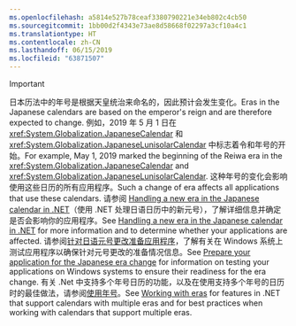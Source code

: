 ```yaml
---
ms.openlocfilehash: a5814e527b78ceaf3380790221e34eb802c4cb50
ms.sourcegitcommit: 1bb00d2f4343e73ae8d58668f02297a3cf10a4c1
ms.translationtype: HT
ms.contentlocale: zh-CN
ms.lasthandoff: 06/15/2019
ms.locfileid: "63871507"
---
```


> [!IMPORTANT]
>  <span data-ttu-id="c6cb3-101">日本历法中的年号是根据天皇统治来命名的，因此预计会发生变化。</span><span class="sxs-lookup"><span data-stu-id="c6cb3-101">Eras in the Japanese calendars are based on the emperor's reign and are therefore expected to change.</span></span> <span data-ttu-id="c6cb3-102">例如，2019 年 5 月 1 日在 <xref:System.Globalization.JapaneseCalendar> 和 <xref:System.Globalization.JapaneseLunisolarCalendar> 中标志着令和年号的开始。</span><span class="sxs-lookup"><span data-stu-id="c6cb3-102">For example, May 1, 2019 marked the beginning of the Reiwa era in the <xref:System.Globalization.JapaneseCalendar> and <xref:System.Globalization.JapaneseLunisolarCalendar>.</span></span> <span data-ttu-id="c6cb3-103">这种年号的变化会影响使用这些日历的所有应用程序。</span><span class="sxs-lookup"><span data-stu-id="c6cb3-103">Such a change of era affects all applications that use these calendars.</span></span> <span data-ttu-id="c6cb3-104">请参阅 [Handling a new era in the Japanese calendar in .NET](https://devblogs.microsoft.com/dotnet/handling-a-new-era-in-the-japanese-calendar-in-net/)（使用 .NET 处理日语日历中的新元号），了解详细信息并确定是否会影响你的应用程序。</span><span class="sxs-lookup"><span data-stu-id="c6cb3-104">See [Handling a new era in the Japanese calendar in .NET](https://devblogs.microsoft.com/dotnet/handling-a-new-era-in-the-japanese-calendar-in-net/) for more information and to determine whether your applications are affected.</span></span> <span data-ttu-id="c6cb3-105">请参阅[针对日语元号更改准备应用程序](/windows/uwp/design/globalizing/japanese-era-change)，了解有关在 Windows 系统上测试应用程序以确保针对元号更改的准备情况信息。</span><span class="sxs-lookup"><span data-stu-id="c6cb3-105">See [Prepare your application for the Japanese era change](/windows/uwp/design/globalizing/japanese-era-change) for information on testing your applications on Windows systems to ensure their readiness for the era change.</span></span> <span data-ttu-id="c6cb3-106">有关 .Net 中支持多个年号日历的功能，以及在使用支持多个年号的日历时的最佳做法，请参阅[使用年号](~/docs/standard/datetime/working-with-calendars.md#working-with-eras)。</span><span class="sxs-lookup"><span data-stu-id="c6cb3-106">See [Working with eras](~/docs/standard/datetime/working-with-calendars.md#working-with-eras) for features in .NET that support calendars with multiple eras and for best practices when working with calendars that support multiple eras.</span></span>
